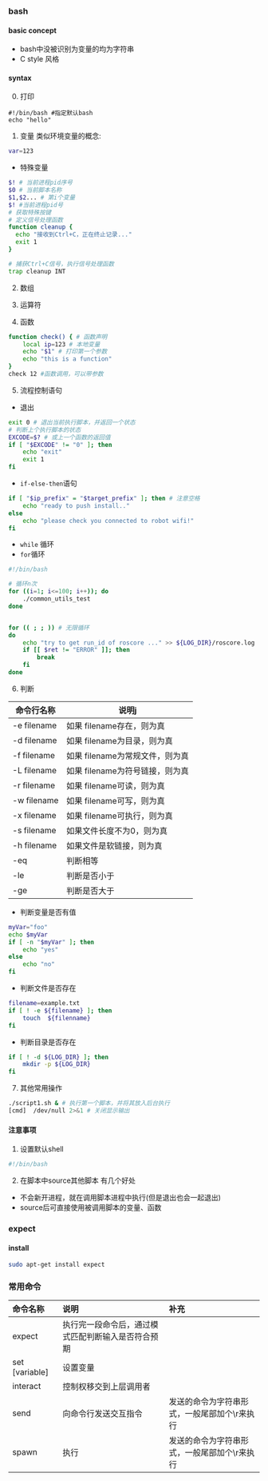 ### bash
#### basic concept
- bash中没被识别为变量的均为字符串
- C style 风格
#### syntax
0. 打印
```
#!/bin/bash #指定默认bash
echo "hello"
```
1. 变量
类似环境变量的概念:
```bash
var=123
```
- 特殊变量
```bash
$! # 当前进程pid序号
$0 # 当前脚本名称
$1,$2... # 第i个变量
$! #当前进程pid号
# 获取特殊按键
# 定义信号处理函数
function cleanup {
  echo "接收到Ctrl+C，正在终止记录..."
  exit 1
}

# 捕获Ctrl+C信号，执行信号处理函数
trap cleanup INT
```

2. 数组

3. 运算符
4. 函数
```bash
function check() { # 函数声明
	local ip=123 # 本地变量
	echo "$1" # 打印第一个参数
	echo "this is a function"
}
check 12 #函数调用，可以带参数
```

5. 流程控制语句
- 退出
```bash
exit 0 # 退出当前执行脚本，并返回一个状态
# 判断上个执行脚本的状态
EXCODE=$? # 或上一个函数的返回值
if [ "$EXCODE" != "0" ]; then
    echo "exit"
    exit 1
fi
```
- `if-else-then`语句
```bash
if [ "$ip_prefix" = "$target_prefix" ]; then # 注意空格
    echo "ready to push install.."
else
    echo "please check you connected to robot wifi!"
fi
```
- `while` 循环
- `for`循环
```bash
#!/bin/bash

# 循环n次
for ((i=1; i<=100; i++)); do
    ./common_utils_test
done


for (( ; ; )) # 无限循环
do
	echo "try to get run_id of roscore ..." >> ${LOG_DIR}/roscore.log
	if [[ $ret != "ERROR" ]]; then
		break
	fi
done
```
6. 判断

|命令行名称|说明j|
|---|---|
|-e filename| 如果 filename存在，则为真|  
|-d filename| 如果 filename为目录，则为真 |
|-f filename| 如果 filename为常规文件，则为真 
|-L filename| 如果 filename为符号链接，则为真| 
|-r filename| 如果 filename可读，则为真|
|-w filename| 如果 filename可写，则为真| 
|-x filename| 如果 filename可执行，则为真| 
|-s filename| 如果文件长度不为0，则为真| 
|-h filename| 如果文件是软链接，则为真|
|-eq | 判断相等|
|-le | 判断是否小于|
|-ge | 判断是否大于|
- 判断变量是否有值
```bash
myVar="foo"
echo $myVar
if [ -n "$myVar" ]; then
	echo "yes"
else
	echo "no"
fi
```
- 判断文件是否存在
```bash
filename=example.txt
if [ ! -e ${filename} ]; then
	touch  ${filenname}
fi

```
- 判断目录是否存在
```bash
if [ ! -d ${LOG_DIR} ]; then
	mkdir -p ${LOG_DIR}
fi
```
7. 其他常用操作
```bash
./script1.sh & # 执行第一个脚本，并将其放入后台执行
[cmd]  /dev/null 2>&1 # 关闭显示输出
```

#### 注意事项
1. 设置默认shell
```bash
#!/bin/bash
```
2. 在脚本中source其他脚本
有几个好处
- 不会新开进程，就在调用脚本进程中执行(但是退出也会一起退出)
- source后可直接使用被调用脚本的变量、函数

### expect
#### install
```bash
sudo apt-get install expect
```
### 常用命令

|命令名称| 说明| 补充|
|:---|:---|:---|
|expect| 执行完一段命令后，通过模式匹配判断输入是否符合预期| |
|set [variable]| 设置变量 | |
|interact | 控制权移交到上层调用者 | |
|send | 向命令行发送交互指令 | 发送的命令为字符串形式，一般尾部加个\r来执行 |
|spawn | 执行 | 发送的命令为字符串形式，一般尾部加个\r来执行 |